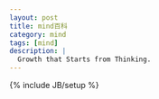 ```yaml
---
layout: post
title: mind百科
category: mind 
tags: [mind]
description: |
  Growth that Starts from Thinking. 
---
```

{% include JB/setup %}

